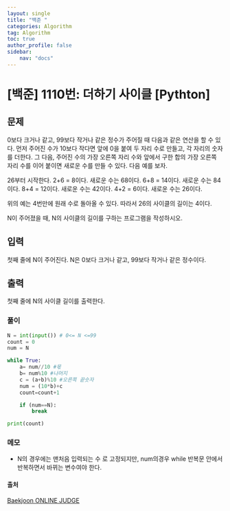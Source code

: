 ```yaml
---
layout: single
title: "백준 "
categories: Algorithm
tag: Algorithm
toc: true
author_profile: false
sidebar: 
    nav: "docs"
---
```


# [백준]  1110번:  더하기 사이클 [Pythton]

## **문제**
0보다 크거나 같고, 99보다 작거나 같은 정수가 주어질 때 다음과 같은 연산을 할 수 있다. 먼저 주어진 수가 10보다 작다면 앞에 0을 붙여 두 자리 수로 만들고, 각 자리의 숫자를 더한다. 그 다음, 주어진 수의 가장 오른쪽 자리 수와 앞에서 구한 합의 가장 오른쪽 자리 수를 이어 붙이면 새로운 수를 만들 수 있다. 다음 예를 보자.

26부터 시작한다. 2+6 = 8이다. 새로운 수는 68이다. 6+8 = 14이다. 새로운 수는 84이다. 8+4 = 12이다. 새로운 수는 42이다. 4+2 = 6이다. 새로운 수는 26이다.

위의 예는 4번만에 원래 수로 돌아올 수 있다. 따라서 26의 사이클의 길이는 4이다.

N이 주어졌을 때, N의 사이클의 길이를 구하는 프로그램을 작성하시오.

## **입력**
첫째 줄에 N이 주어진다. N은 0보다 크거나 같고, 99보다 작거나 같은 정수이다.

## **출력**
첫째 줄에 N의 사이클 길이를 출력한다.

### 풀이

```python
N = int(input()) # 0<= N <=99
count = 0
num = N

while True:
    a= num//10 #몫
    b= num%10 #나머지
    c = (a+b)%10 #오른쪽 끝숫자
    num = (10*b)+c
    count=count+1

    if (num==N):
        break

print(count)
```

### 메모
- N의 경우에는 맨처음 입력되는 수 로 고정되지만, num의경우 while 반복문 안에서 반복하면서 바뀌는 변수여야 한다. 

#### 출처
[Baekjoon ONLINE JUDGE](https://www.acmicpc.net/problem/1110)